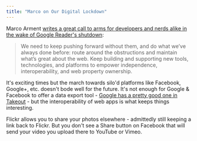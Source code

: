 ```yaml
---
title: "Marco on Our Digital Lockdown"
---
```

<p>Marco Arment <a href="http://www.marco.org/2013/07/03/lockdown">writes a great call to arms for developers and nerds alike in the wake of Google Reader's shutdown</a>:</p>
<blockquote><p>
  We need to keep pushing forward without them, and do what we’ve always done before: route around the obstructions and maintain what’s great about the web. Keep building and supporting new tools, technologies, and platforms to empower independence, interoperability, and web property ownership.
</p></blockquote>
<p>It's exciting times but the march towards silo'd platforms like Facebook, Google+, etc. doesn't bode well for the future. It's not enough for Google &amp; Facebook to offer a data export tool - <a href="https://www.google.com/takeout/">Google has a pretty good one in Takeout</a> - but the interoperability of web apps is what keeps things interesting.</p>
<p>Flickr allows you to share your photos elsewhere - admittedly still keeping a link back to Flickr. But you don't see a Share button on Facebook that will send your video you upload there to YouTube or Vimeo.</p>

